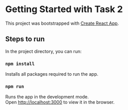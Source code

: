 # Getting Started with Task 2

This project was bootstrapped with [Create React App](https://github.com/facebook/create-react-app).

## Steps to run

In the project directory, you can run:

### `npm install`

Installs all packages required to run the app.

### `npm run`

Runs the app in the development mode.\
Open [http://localhost:3000](http://localhost:3000) to view it in the browser.
